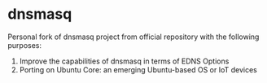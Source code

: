 # dnsmasq

Personal fork of dnsmasq project from official repository with the 
following purposes:

1.  Improve the capabilities of dnsmasq in terms of EDNS Options
2.  Porting on Ubuntu Core: an emerging Ubuntu-based OS or IoT devices 


